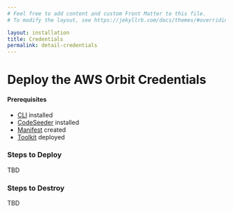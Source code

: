```yaml
---
# Feel free to add content and custom Front Matter to this file.
# To modify the layout, see https://jekyllrb.com/docs/themes/#overriding-theme-defaults

layout: installation
title: Credentials
permalink: detail-credentials
---
```


# Deploy the AWS Orbit Credentials
#### Prerequisites
- [CLI](detail-cli) installed
- [CodeSeeder](detail-codeseeder) installed
- [Manifest](detail-manifest) created
- [Toolkit](detail-toolkit) deployed



### Steps to Deploy
TBD

### Steps to Destroy
TBD 